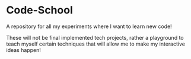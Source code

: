# Code-School

A repository for all my experiments where I want to learn new code!

These will not be final implemented tech projects, rather a playground to teach myself certain techniques that will allow me to make my interactive ideas happen!
